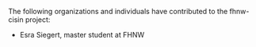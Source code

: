 The following organizations and individuals have contributed to the fhnw-cisin project:

* Esra Siegert, master student at FHNW